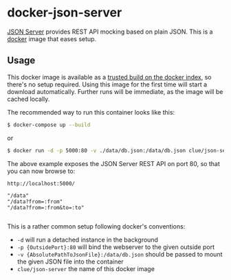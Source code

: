 # docker-json-server

[JSON Server](https://github.com/typicode/json-server) provides REST API mocking based on plain JSON.
This is a [docker](https://www.docker.io) image that eases setup.

## Usage

This docker image is available as a [trusted build on the docker index](https://index.docker.io/u/clue/json-server/),
so there's no setup required.
Using this image for the first time will start a download automatically.
Further runs will be immediate, as the image will be cached locally.

The recommended way to run this container looks like this:

```bash
$ docker-compose up --build
```

or

```bash
$ docker run -d -p 5000:80 -v ./data/db.json:/data/db.json clue/json-server
```

The above example exposes the JSON Server REST API on port 80, so that you can now browse to:

```
http://localhost:5000/

"/data"
"/data?from=:from"
"/data?from=:from&to=:to"


```

This is a rather common setup following docker's conventions:

* `-d` will run a detached instance in the background
* `-p {OutsidePort}:80` will bind the webserver to the given outside port
* `-v {AbsolutePathToJsonFile}:/data/db.json` should be passed to mount the given JSON file into the container
* `clue/json-server` the name of this docker image
